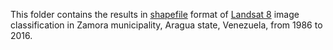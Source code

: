 This folder contains the results in [shapefile](https://en.wikipedia.org/wiki/Shapefile) format of [Landsat 8](https://www.usgs.gov/land-resources/nli/landsat/landsat-8) image classification in Zamora municipality, Aragua state, Venezuela, from 1986 to 2016.
